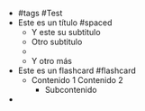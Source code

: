 - #tags #Test
- Este es un título #spaced
	- Y este su subtitulo
	- Otro subtitulo
	-
	- Y otro más
- Este es un flashcard #flashcard
	- Contenido 1
	  Contenido 2
		- Subcontenido
-